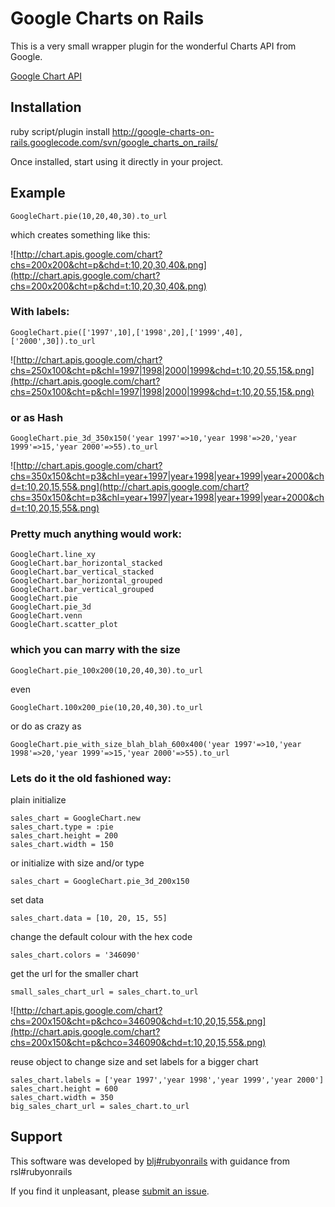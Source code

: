 # Google Charts on Rails #

This is a very small wrapper plugin for the wonderful Charts API from Google.

[Google Chart API](http://code.google.com/apis/chart/)

## Installation ##

ruby script/plugin install http://google-charts-on-rails.googlecode.com/svn/google_charts_on_rails/


Once installed, start using it directly in your project.

## Example ##

```
GoogleChart.pie(10,20,40,30).to_url
```

which creates something like this:

![http://chart.apis.google.com/chart?chs=200x200&cht=p&chd=t:10,20,30,40&.png](http://chart.apis.google.com/chart?chs=200x200&cht=p&chd=t:10,20,30,40&.png)

### With labels: ###
```
GoogleChart.pie(['1997',10],['1998',20],['1999',40],['2000',30]).to_url
```

![http://chart.apis.google.com/chart?chs=250x100&cht=p&chl=1997|1998|2000|1999&chd=t:10,20,55,15&.png](http://chart.apis.google.com/chart?chs=250x100&cht=p&chl=1997|1998|2000|1999&chd=t:10,20,55,15&.png)

### or as Hash ###
```
GoogleChart.pie_3d_350x150('year 1997'=>10,'year 1998'=>20,'year 1999'=>15,'year 2000'=>55).to_url
```
![http://chart.apis.google.com/chart?chs=350x150&cht=p3&chl=year+1997|year+1998|year+1999|year+2000&chd=t:10,20,15,55&.png](http://chart.apis.google.com/chart?chs=350x150&cht=p3&chl=year+1997|year+1998|year+1999|year+2000&chd=t:10,20,15,55&.png)

### Pretty much anything would work: ###
```
GoogleChart.line_xy 
GoogleChart.bar_horizontal_stacked
GoogleChart.bar_vertical_stacked
GoogleChart.bar_horizontal_grouped
GoogleChart.bar_vertical_grouped
GoogleChart.pie
GoogleChart.pie_3d 
GoogleChart.venn
GoogleChart.scatter_plot
```

### which you can marry with the size ###

```
GoogleChart.pie_100x200(10,20,40,30).to_url
```

even
```
GoogleChart.100x200_pie(10,20,40,30).to_url
```

or do as crazy as
```
GoogleChart.pie_with_size_blah_blah_600x400('year 1997'=>10,'year 1998'=>20,'year 1999'=>15,'year 2000'=>55).to_url
```

### Lets do it the old fashioned way: ###
plain initialize
```
sales_chart = GoogleChart.new 
sales_chart.type = :pie
sales_chart.height = 200
sales_chart.width = 150
```
or initialize with size and/or type
```
sales_chart = GoogleChart.pie_3d_200x150
```
set data
```
sales_chart.data = [10, 20, 15, 55]
```
change the default colour with the hex code
```
sales_chart.colors = '346090'
```
get the url for the smaller chart
```
small_sales_chart_url = sales_chart.to_url
```

![http://chart.apis.google.com/chart?chs=200x150&cht=p&chco=346090&chd=t:10,20,15,55&.png](http://chart.apis.google.com/chart?chs=200x150&cht=p&chco=346090&chd=t:10,20,15,55&.png)

reuse object to change size and set labels for a bigger chart
```
sales_chart.labels = ['year 1997','year 1998','year 1999','year 2000']
sales_chart.height = 600
sales_chart.width = 350
big_sales_chart_url = sales_chart.to_url
```

## Support ##

This software was developed by [blj#rubyonrails](http://blog.7thcross.com) with guidance from rsl#rubyonrails

If you find it unpleasant, please [submit an issue](http://code.google.com/p/google-charts-on-rails/issues/list).